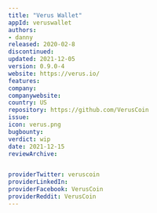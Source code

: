 ```yaml
---
title: "Verus Wallet"
appId: veruswallet
authors:
- danny
released: 2020-02-8
discontinued: 
updated: 2021-12-05
version: 0.9.0-4
website: https://verus.io/
features:
company: 
companywebsite: 
country: US
repository: https://github.com/VerusCoin
issue: 
icon: verus.png
bugbounty: 
verdict: wip
date: 2021-12-15
reviewArchive:


providerTwitter: veruscoin
providerLinkedIn: 
providerFacebook: VerusCoin
providerReddit: VerusCoin
---
```



